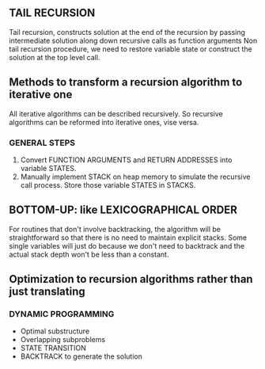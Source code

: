 ## TAIL RECURSION
Tail recursion, constructs solution at the end of the recursion by passing intermediate 
solution along down recursive calls as function arguments
Non tail recursion procedure, we need to restore variable state or construct the solution
at the top level call.

## Methods to transform a recursion algorithm to iterative one
 All iterative algorithms can be described recursively. So recursive algorithms can be reformed 
 into iterative ones, vise versa. 

### GENERAL STEPS
 
1. Convert FUNCTION ARGUMENTS and RETURN ADDRESSES into variable STATES.
2. Manually implement STACK on heap memory to simulate the recursive call process. Store those
variable STATES in STACKS.

## BOTTOM-UP: like LEXICOGRAPHICAL ORDER
For routines that don't involve backtracking, the algorithm will be straightforward so that there
is no need to maintain explicit stacks. Some single variables will just do because we don't need to backtrack
and the actual stack depth won't be less than a constant.

## Optimization to recursion algorithms rather than just translating

### DYNAMIC PROGRAMMING
- Optimal substructure
- Overlapping subproblems
- STATE TRANSITION
- BACKTRACK to generate the solution
